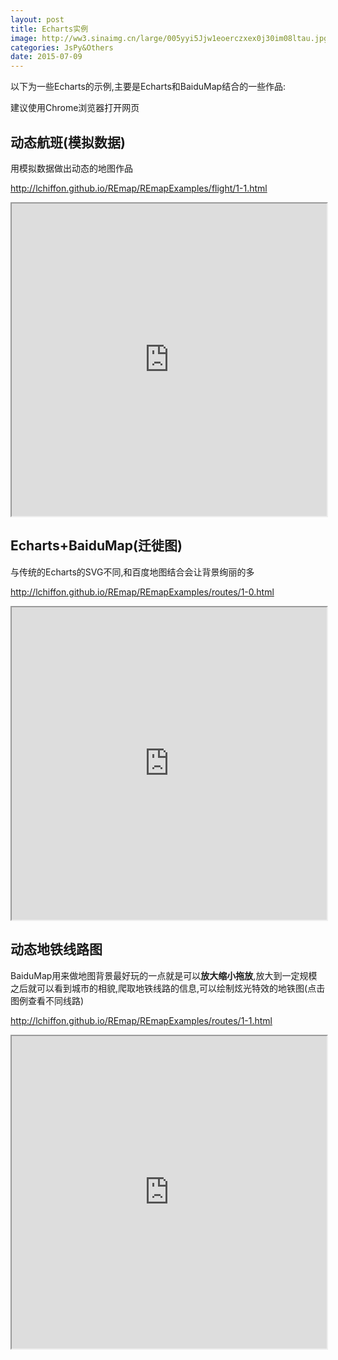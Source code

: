 ```yaml
---
layout: post
title: Echarts实例
image: http://ww3.sinaimg.cn/large/005yyi5Jjw1eoerczxex0j30im08ltau.jpg
categories: JsPy&Others
date: 2015-07-09
---
```







<p>以下为一些Echarts的示例,主要是Echarts和BaiduMap结合的一些作品:</p>
<p>建议使用Chrome浏览器打开网页</p>
<div class="section level2">
<h2>动态航班(模拟数据)</h2>
<p>用模拟数据做出动态的地图作品</p>
<p><a href="http://lchiffon.github.io/REmap/REmapExamples/flight/1-1.html" class="uri">http://lchiffon.github.io/REmap/REmapExamples/flight/1-1.html</a></p>
<iframe src="http://lchiffon.github.io/REmap/REmapExamples/flight/1-1.html" height="500px" width="100%">
</iframe>
</div>
<div id="echartsbaidumap" class="section level2">
<h2>Echarts+BaiduMap(迁徙图)</h2>
<p>与传统的Echarts的SVG不同,和百度地图结合会让背景绚丽的多</p>
<p><a href="http://lchiffon.github.io/REmap/REmapExamples/routes/1-0.html" class="uri">http://lchiffon.github.io/REmap/REmapExamples/routes/1-0.html</a></p>
<iframe src="http://lchiffon.github.io/REmap/REmapExamples/routes/1-0.html" height="500px" width="100%">
</iframe>
</div>
<div class="section level2">
<h2>动态地铁线路图</h2>
<p>BaiduMap用来做地图背景最好玩的一点就是可以<strong>放大缩小拖放</strong>,放大到一定规模之后就可以看到城市的相貌,爬取地铁线路的信息,可以绘制炫光特效的地铁图(点击图例查看不同线路)</p>
<p><a href="http://lchiffon.github.io/REmap/REmapExamples/routes/1-1.html" class="uri">http://lchiffon.github.io/REmap/REmapExamples/routes/1-1.html</a></p>
<iframe src="http://lchiffon.github.io/REmap/REmapExamples/routes/1-1.html" height="500px" width="100%">
</iframe>
</div>
